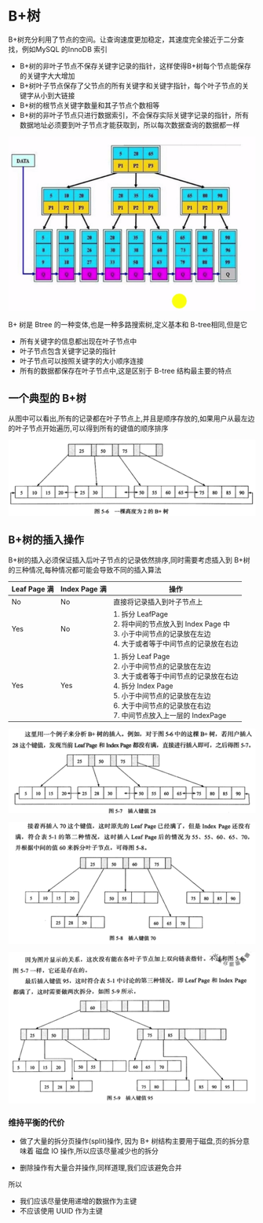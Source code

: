 # B+树

B+树充分利用了节点的空间。让查询速度更加稳定，其速度完全接近于二分查找，例如MySQL 的InnoDB 索引

- B+树的非叶子节点不保存关键字记录的指针，这样使得B+树每个节点能保存的关键字大大增加
- B+树叶子节点保存了父节点的所有关键字和关键字指针，每个叶子节点的关键字从小到大链接
- B+树的根节点关键字数量和其子节点个数相等
- B+树的非叶子节点只进行数据索引，不会保存实际关键字记录的指针，所有数据地址必须要到叶子节点才能获取到，所以每次数据查询的数据都一样



![image-20200811220142761](../../../assets/image-20200811220142761.png)

B+ 树是 Btree 的一种变体,也是一种多路搜索树,定义基本和 B-tree相同,但是它

- 所有关键字的信息都出现在叶子节点中
- 叶子节点包含关键字记录的指针
- 叶子节点可以按照关键字的大小顺序连接
- 所有的数据都保存在叶子节点中,这是区别于 B-tree 结构最主要的特点

## 一个典型的 B+树

从图中可以看出,所有的记录都在叶子节点上,并且是顺序存放的,如果用户从最左边的叶子节点开始遍历,可以得到所有的键值的顺序排序

![image-20200830190251794](../../../assets/image-20200830190251794.png)

## B+树的插入操作

B+树的插入必须保证插入后叶子节点的记录依然排序,同时需要考虑插入到 B+树的三种情况,每种情况都可能会导致不同的插入算法

| Leaf Page 满 | Index Page 满 | 操作                                                         |
| ------------ | ------------- | ------------------------------------------------------------ |
| No           | No            | 直接将记录插入到叶子节点上                                   |
| Yes          | No            | 1. 拆分 LeafPage <br />2. 将中间的节点放入到 Index Page 中<br />3. 小于中间节点的记录放在左边<br />4. 大于或者等于中间节点的记录放在右边 |
| Yes          | Yes           | 1. 拆分 Leaf Page <br />2. 小于中间节点的记录放在左边<br />3. 大于或者等于中间节点的记录放在右边<br />4. 拆分 Index Page<br />5. 小于中间节点的记录放在左边<br />6. 大于中间节点的记录放在右边<br />7. 中间节点放入上一层的 IndexPage |

![image-20200830191025413](../../../assets/image-20200830191025413.png)

![image-20200830191046209](../../../assets/image-20200830191046209.png)

![image-20200830191124241](../../../assets/image-20200830191124241.png)

### 维持平衡的代价

- 做了大量的拆分页操作(split)操作, 因为 B+ 树结构主要用于磁盘,页的拆分意味着 磁盘 IO 操作,所以应该尽量减少也的拆分

- 删除操作有大量合并操作,同样道理,我们应该避免合并

所以

- 我们应该尽量使用递增的数据作为主键
- 不应该使用 UUID 作为主键
